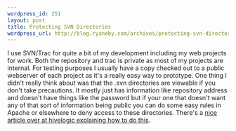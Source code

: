 ```yaml
--- 
wordpress_id: 251
layout: post
title: Protecting SVN Directories
wordpress_url: http://blog.ryaneby.com/archives/protecting-svn-directories/
---
```

I use SVN/Trac for quite a bit of my development including my web projects for work. Both the repository and trac is private as most of my projects are internal. For testing purposes I usually have a copy checked out to a public webserver of each project as it's a really easy way to prototype. One thing I didn't really think about was that the .svn directories are viewable if you don't take precautions. It mostly just has information like repository address and doesn't have things like the password but if your one that doesn't want any of that sort of information being public you can do some easy rules in Apache or elsewhere to deny access to these directories. There's a <a href="http://hivelogic.com/articles/2006/04/30/preventing_svn_exposure">nice article over at hivelogic explaining how to do this</a>.
